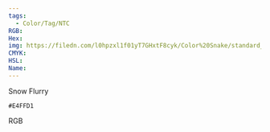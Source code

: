 ```yaml
---
tags:
  - Color/Tag/NTC
RGB:
Hex:
img: https://filedn.com/l0hpzxl1f01yT7GHxtF8cyk/Color%20Snake/standard_csv_to_svg//E4FFD1.svg
CMYK:
HSL:
Name:
---
```

Snow Flurry
```palette
#E4FFD1
```
RGB
